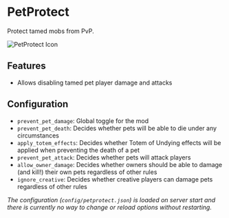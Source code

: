 # PetProtect

Protect tamed mobs from PvP.

![PetProtect Icon](src/main/resources/assets/petprotect/icon.png)

## Features

- Allows disabling tamed pet player damage and attacks

## Configuration
- `prevent_pet_damage`: Global toggle for the mod
- `prevent_pet_death`: Decides whether pets will be able to die under any circumstances
- `apply_totem_effects`: Decides whether Totem of Undying effects will be applied when preventing the death of a pet
- `prevent_pet_attack`: Decides whether pets will attack players
- `allow_owner_damage`: Decides whether owners should be able to damage (and kill!) their own pets regardless of other rules
- `ignore_creative`: Decides whether creative players can damage pets regardless of other rules

*The configuration (`config/petprotect.json`) is loaded on server start and there is currently no way to change or reload options without restarting.*